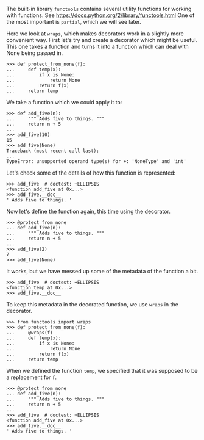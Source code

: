 The built-in library `functools` contains several utility functions for working with functions.
See https://docs.python.org/2/library/functools.html
One of the most important is `partial`, which we will see later.

Here we look at `wraps`, which makes decorators work in a slightly more convenient way.
First let's try and create a decorator which might be useful. This one takes a function and turns it
into a function which can deal with None being passed in.

```
>>> def protect_from_none(f):
...     def temp(x):
...         if x is None:
...             return None
...         return f(x)
...     return temp

```

We take a function which we could apply it to:
```
>>> def add_five(n):
...     """ Adds five to things. """
...     return n + 5
...
>>> add_five(10)
15
>>> add_five(None)
Traceback (most recent call last):
...
TypeError: unsupported operand type(s) for +: 'NoneType' and 'int'

```

Let's check some of the details of how this function is represented:

```
>>> add_five  # doctest: +ELLIPSIS
<function add_five at 0x...>
>>> add_five.__doc__
' Adds five to things. '

```

Now let's define the function again, this time using the decorator.

```
>>> @protect_from_none
... def add_five(n):
...     """ Adds five to things. """
...     return n + 5
...
>>> add_five(2)
7
>>> add_five(None)

```

It works, but we have messed up some of the metadata of the function a bit.

```
>>> add_five  # doctest: +ELLIPSIS
<function temp at 0x...>
>>> add_five.__doc__

```

To keep this metadata in the decorated function, we use `wraps` in the decorator.

```
>>> from functools import wraps
>>> def protect_from_none(f):
...     @wraps(f)
...     def temp(x):
...         if x is None:
...             return None
...         return f(x)
...     return temp

```

When we defined the function `temp`, we specified that it was supposed to be a replacement for `f`.

```
>>> @protect_from_none
... def add_five(n):
...     """ Adds five to things. """
...     return n + 5
...
>>> add_five  # doctest: +ELLIPSIS
<function add_five at 0x...>
>>> add_five.__doc__
' Adds five to things. '

```